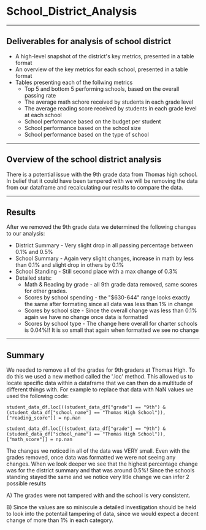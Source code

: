 # School_District_Analysis

---
## Deliverables for analysis of school district
- A high-level snapshot of the district's key metrics, presented in a table format
- An overview of the key metrics for each school, presented in a table format
- Tables presenting each of the follwing metrics
    - Top 5 and bottom 5 performing schools, based on the overall passing rate
    - The average math schore received by students in each grade level
    - The average reading score received by students in each grade level at each school
    - School performance based on the budget per student
    - School performance based on the school size
    - School performance based on the type of school
---
## Overview of the school district analysis
There is a potential issue with the 9th grade data from Thomas high school. In belief that it could have been tampered with we will be removing the data from our dataframe and recalculating our results to compare the data. 

---
## Results
After we removed the 9th grade data we determined the following changes to our analysis:
- District Summary - Very slight drop in all passing percentage between 0.1% and 0.5%
- School Summary - Again very slight changes, increase in math by less than 0.1% and slight drop in others by 0.1%
- School Standing - Still second place with a max change of 0.3%
- Detailed stats:
    - Math & Reading by grade - all 9th grade data removed, same scores for other grades.
    - Scores by school spending - the "$630-644" range looks exactly the same after formating since all data was less than 1% in change
    - Scores by school size - Since the overall change was less than 0.1% again we have no change once data is formatted 
    - Scores by school type - The change here overall for charter schools is 0.04%!! It is so small that again when formatted we see no change

---
## Summary

We needed to remove all of the grades for 9th graders at Thomas High. To do this we used a new method called the '.loc' method. This allowed us to locate specific data within a dataframe that we can then do a multitude of different things with. For example to replace that data with NaN values we used the following code:

```
student_data_df.loc[((student_data_df["grade"] == "9th") & (student_data_df["school_name"] == "Thomas High School")), ["reading_score"]] = np.nan

student_data_df.loc[((student_data_df["grade"] == "9th") & (student_data_df["school_name"] == "Thomas High School")), ["math_score"]] = np.nan
```

The changes we noticed in all of the data was VERY small. Even with the grades removed, once data was formatted we were not seeing any changes. When we look deeper we see that the highest percentage change was for the district summary and that was around 0.5%! Since the schools standing stayed the same and we notice very litle change we can infer 2 possible results 

A) The grades were not tampered with and the school is very consistent.
  
B) Since the values are so miniscule a detailed investigation should be held to look into the potentail tampering of data, since we would expect a decent change of more than 1% in each category. 